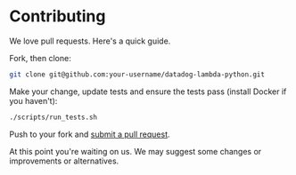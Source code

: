 # Contributing

We love pull requests. Here's a quick guide.

Fork, then clone:

```bash
git clone git@github.com:your-username/datadog-lambda-python.git
```

Make your change, update tests and ensure the tests pass (install Docker if you haven't):

```bash
./scripts/run_tests.sh
```

Push to your fork and [submit a pull request][pr].

[pr]: https://github.com/your-username/datadog-lambda-python/compare/DataDog:master...master

At this point you're waiting on us. We may suggest some changes or improvements or alternatives.

